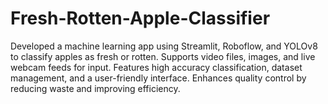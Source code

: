 # Fresh-Rotten-Apple-Classifier
Developed a machine learning app using Streamlit, Roboflow, and YOLOv8 to classify apples as fresh or rotten. Supports video files, images, and live webcam feeds for input. Features high accuracy classification, dataset management, and a user-friendly interface. Enhances quality control by reducing waste and improving efficiency.
